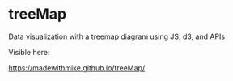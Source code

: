 # treeMap
Data visualization with a treemap diagram using JS, d3, and APIs

Visible here:

https://madewithmike.github.io/treeMap/
